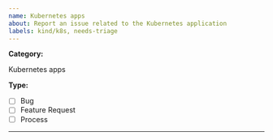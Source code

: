 ```yaml
---
name: Kubernetes apps
about: Report an issue related to the Kubernetes application
labels: kind/k8s, needs-triage
---
```


**Category:**

Kubernetes apps

**Type:**

- [ ] Bug
- [ ] Feature Request
- [ ] Process

---

<!-- 1. Please select the type of the issue from the list above. -->
<!-- 2. Please describe the issue below. -->
